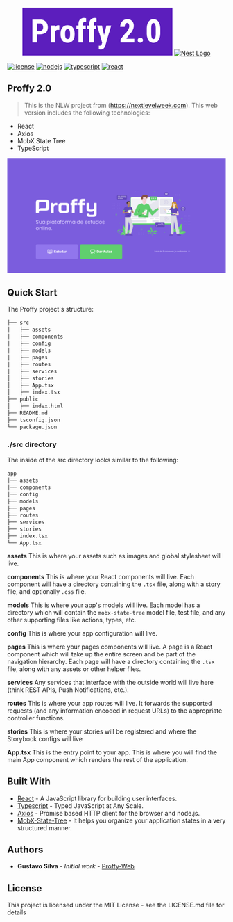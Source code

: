 <p align="center">
  <img src="./docs/proffy2_0.png" alt="Proffy" width="346">
  <a href="https://reactjs.org/" target="blank"><img src="https://www.fullstackpython.com/img/logos/react.png" width="320" alt="Nest Logo" /></a>
</p>

[![license](https://img.shields.io/github/license/ajaymache/travis-ci-with-github.svg)](https://opensource.org/licenses/MIT)
[![nodejs](https://img.shields.io/badge/Server-Node.js-%23339933?style=flat-square&logo=node.js)](https://nodejs.org/)
[![typescript](https://img.shields.io/badge/-TypeScript-%23007ACC?style=flat-square&logo=TYPESCRIPT)](https://www.typescriptlang.org/)
[![react](https://img.shields.io/badge/Web-React-%23007ACC?style=flat-square&logo=REACT)](https://reactjs.org/)

## Proffy 2.0

> This is the NLW project from (https://nextlevelweek.com). This web version includes the following technologies:

- React
- Axios
- MobX State Tree
- TypeScript

<p align="center" >
    <img src="docs/home-screen.png" alt="Homescreen" width="600px">
</p>

## Quick Start

The Proffy project's structure:

```
├── src
│   ├── assets
│   ├── components
│   ├── config
│   ├── models
│   ├── pages
│   ├── routes
│   ├── services
│   ├── stories
│   ├── App.tsx
│   ├── index.tsx
├── public
│   ├── index.html
├── README.md
├── tsconfig.json
└── package.json

```

### ./src directory

The inside of the src directory looks similar to the following:

```
app
│── assets
│── components
│── config
├── models
├── pages
├── routes
├── services
├── stories
├── index.tsx
└── App.tsx
```

**assets**
This is where your assets such as images and global stylesheet will live.

**components**
This is where your React components will live. Each component will have a directory containing the `.tsx` file, along with a story file, and optionally `.css` file.

**models**
This is where your app's models will live. Each model has a directory which will contain the `mobx-state-tree` model file, test file, and any other supporting files like actions, types, etc.

**config**
This is where your app configuration will live.

**pages**
This is where your pages components will live. A page is a React component which will take up the entire screen and be part of the navigation hierarchy. Each page will have a directory containing the `.tsx` file, along with any assets or other helper files.

**services**
Any services that interface with the outside world will live here (think REST APIs, Push Notifications, etc.).

**routes**
This is where your app routes will live. It forwards the supported requests (and any information encoded in request URLs) to the appropriate controller functions.

**stories**
This is where your stories will be registered and where the Storybook configs will live

**App.tsx** This is the entry point to your app. This is where you will find the main App component which renders the rest of the application.

## Built With

* [React](https://reactjs.org/) - A JavaScript library for building user interfaces.
* [Typescript](https://www.typescriptlang.org/) - Typed JavaScript at Any Scale.
* [Axios](https://github.com/axios/axios) - Promise based HTTP client for the browser and node.js.
* [MobX-State-Tree](https://mobx-state-tree.js.org/) - It helps you organize your application states in a very structured manner.

## Authors

* **Gustavo Silva** - *Initial work* - [Proffy-Web](https://github.com/gusilva/proffy-web)

## License

This project is licensed under the MIT License - see the LICENSE.md file for details
